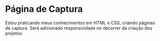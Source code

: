 # Página de Captura

Estou praticando meus conhecimentos em HTML e CSS, criando páginas de captura.
Será adicionado responsividade no decorrer da criação dos projetos.

